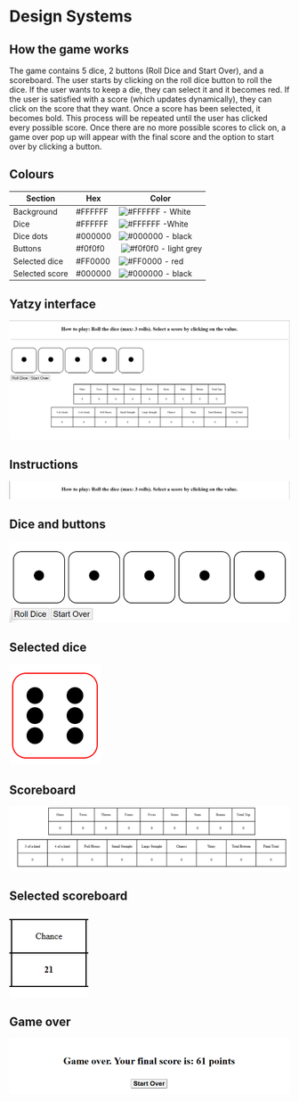 # Design Systems 

## How the game works
The game contains 5 dice, 2 buttons (Roll Dice and Start Over), and a scoreboard. The user starts by clicking on the roll dice button to roll the dice. If the user wants to keep a die, they can select it and it becomes red. If the user is satisfied with a score (which updates dynamically), they can click on the score that they want. Once a score has been selected, it becomes bold. This process will be repeated until the user has clicked every possible score. Once there are no more possible scores to click on, a game over pop up will appear with the final score and the option to start over by clicking a button.

## Colours
|Section|Hex|Color|
|-----|--------|------|
|Background|#FFFFFF|![#FFFFFF](https://placehold.co/15x15/FFFFFF/FFFFFF.png) - White|
|Dice|#FFFFFF|![#FFFFFF](https://placehold.co/15x15/FFFFFF/FFFFFF.png) -White|
|Dice dots| #000000| ![#000000](https://placehold.co/15x15/000000/000000.png) - black|
|Buttons|#f0f0f0| ![#f0f0f0](https://placehold.co/15x15/f0f0f0/f0f0f0.png) - light grey|
|Selected dice| #FF0000| ![#FF0000](https://placehold.co/15x15/FF0000/FF0000.png) - red|
|Selected score| #000000| ![#000000](https://placehold.co/15x15/000000/000000.png) - black|

## Yatzy interface
![Full interface](../assets/design_system/Full%20interface.png)

## Instructions
![Instructions](../assets/design_system/Instructions.png)

## Dice and buttons
![Dice and buttons](../assets/design_system/Dice%20and%20buttons.png)

## Selected dice
![Selected dice](../assets/design_system/Selected%20dice.png)

## Scoreboard
![Scoreboard](../assets/design_system/Scoreboard.png)

## Selected scoreboard
![Selected scoreboard](../assets/design_system/Selected%20score.png)

## Game over
![Game over](../assets/design_system/Game%20over%20.png)